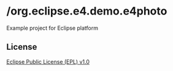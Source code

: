 /org.eclipse.e4.demo.e4photo
============================

Example project for Eclipse platform

License
-------

[Eclipse Public License (EPL) v1.0][1]

[1]: http://wiki.eclipse.org/EPL
